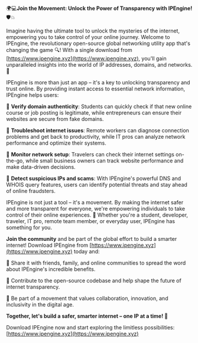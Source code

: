 🌍💻**Join the Movement: Unlock the Power of Transparency with IPEngine!** 🛡️💥

Imagine having the ultimate tool to unlock the mysteries of the internet, empowering you to take control of your online journey. Welcome to IPEngine, the revolutionary open-source global networking utility app that's changing the game 🔍! With a single download from [https://www.ipengine.xyz](https://www.ipengine.xyz), you'll gain unparalleled insights into the world of IP addresses, domains, and networks. 📡

IPEngine is more than just an app – it's a key to unlocking transparency and trust online. By providing instant access to essential network information, IPEngine helps users:

🔹 **Verify domain authenticity**: Students can quickly check if that new online course or job posting is legitimate, while entrepreneurs can ensure their websites are secure from fake domains.

🔹 **Troubleshoot internet issues**: Remote workers can diagnose connection problems and get back to productivity, while IT pros can analyze network performance and optimize their systems.

🔹 **Monitor network setup**: Travelers can check their internet settings on-the-go, while small business owners can track website performance and make data-driven decisions.

🔹 **Detect suspicious IPs and scams**: With IPEngine's powerful DNS and WHOIS query features, users can identify potential threats and stay ahead of online fraudsters.

IPEngine is not just a tool – it's a movement. By making the internet safer and more transparent for everyone, we're empowering individuals to take control of their online experiences. 🚀 Whether you're a student, developer, traveler, IT pro, remote team member, or everyday user, IPEngine has something for you.

**Join the community** and be part of the global effort to build a smarter internet! Download IPEngine from [https://www.ipengine.xyz](https://www.ipengine.xyz) today and:

🔹 Share it with friends, family, and online communities to spread the word about IPEngine's incredible benefits.

🔹 Contribute to the open-source codebase and help shape the future of internet transparency.

🔹 Be part of a movement that values collaboration, innovation, and inclusivity in the digital age.

**Together, let's build a safer, smarter internet – one IP at a time! 🌟**

Download IPEngine now and start exploring the limitless possibilities: [https://www.ipengine.xyz](https://www.ipengine.xyz)